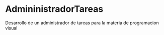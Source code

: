 # AdmininistradorTareas
Desarrollo de un administrador de tareas para la materia de programacion visual 
